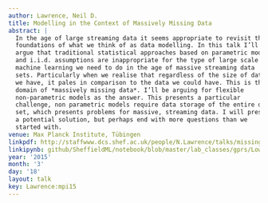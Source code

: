 ```yaml
---
author: Lawrence, Neil D.
title: Modelling in the Context of Massively Missing Data
abstract: |
  In the age of large streaming data it seems appropriate to revisit the
  foundations of what we think of as data modelling. In this talk I’ll
  argue that traditional statistical approaches based on parametric models
  and i.i.d. assumptions are inappropriate for the type of large scale
  machine learning we need to do in the age of massive streaming data
  sets. Particularly when we realise that regardless of the size of data
  we have, it pales in comparison to the data we could have. This is the
  domain of *massively missing data*. I’ll be arguing for flexible
  non-parametric models as the answer. This presents a particular
  challenge, non parametric models require data storage of the entire data
  set, which presents problems for massive, streaming data. I will present
  a potential solution, but perhaps end with more questions than we
  started with.
venue: Max Planck Institute, Tübingen
linkpdf: http://staffwww.dcs.shef.ac.uk/people/N.Lawrence/talks/missingdata_tuebingen15.pdf
linkipynb: github/SheffieldML/notebook/blob/master/lab_classes/gprs/Low%20Rank%20Gaussian%20Processes.ipynb
year: '2015'
month: '3'
day: '18'
layout: talk
key: Lawrence:mpi15
---
```

